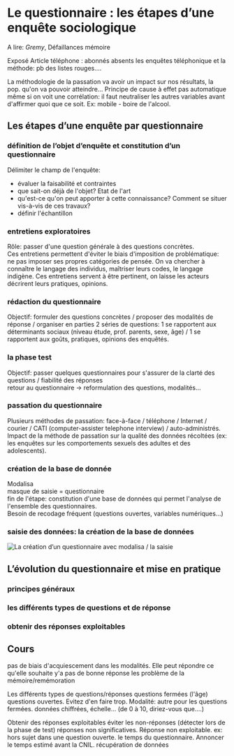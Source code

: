 # Le questionnaire : les étapes d’une enquête sociologique

A lire: _Gremy_, Défaillances mémoire

Exposé Article téléphone : abonnés absents les enquêtes téléphonique et la méthode: pb des listes rouges....

La méthodologie de la passation va avoir un impact sur nos résultats, la pop. qu'on va pouvoir atteindre... Principe de cause à effet pas automatique même si on voit une corrélation: il faut neutraliser les autres variables avant d'affirmer quoi que ce soit. Ex: mobile - boire de l'alcool.

## Les étapes d’une enquête par questionnaire

### définition de l’objet d’enquête et constitution d’un questionnaire

Délimiter le champ de l'enquête:

* évaluer la faisabilité et contraintes
* que sait-on déjà de l'objet? Etat de l'art
* qu'est-ce qu'on peut apporter à cette connaissance? Comment se situer vis-à-vis de ces travaux?
* définir l'échantillon

### entretiens exploratoires

Rôle: passer d'une question générale à des questions concrètes.  
Ces entretiens permettent d'éviter le biais d'imposition de problématique: ne pas imposer ses propres catégories de pensée. On va chercher à connaître le langage des individus, maîtriser leurs codes, le langage indigène. Ces entretiens servent à être pertinent, on laisse les acteurs décrirent leurs pratiques, opinions.

### rédaction du questionnaire

Objectif: formuler des questions concrètes / proposer des modalités de réponse / organiser en parties 2 séries de questions: 1 se rapportent aux déterminants sociaux \(niveau étude, prof. parents, sexe, âge\) / 1 se rapportent aux goûts, pratiques, opinions des enquêtés.

### la phase test

Objectif: passer quelques questionnaires pour s'assurer de la clarté des questions / fiabilité des réponses  
retour au questionnaire -&gt; reformulation des questions, modalités...

### passation du questionnaire

Plusieurs méthodes de passation: face-à-face / téléphone / Internet / courier / CATI \(computer-assister telephone interview\) / auto-administrés. Impact de la méthode de passation sur la qualité des données récoltées \(ex: les enquêtes sur les comportements sexuels des adultes et des adolescents\).

### création de la base de donnée

Modalisa  
masque de saisie = questionnaire  
fin de l'étape: constitution d'une base de données qui permet l'analyse de l'ensemble des questionnaires.  
Besoin de recodage fréquent \(questions ouvertes, variables numériques...\)

### saisie des données: la création de la base de données

![La cre&#x301;ation d&#x2019;un questionnaire avec modalisa / la saisie](https://i.imgur.com/ZGVrDIh.png)

## L’évolution du questionnaire et mise en pratique

### principes généraux

### les différents types de questions et de réponse

### obtenir des réponses exploitables

## Cours

pas de biais d'acquiescement dans les modalités. Elle peut répondre ce qu'elle souhaite y'a pas de bonne réponse les problème de la mémoire/remémoration

Les différents types de questions/réponses questions fermées \(l'âge\) questions ouvertes. Evitez d'en faire trop. Modalité: autre pour les questions fermées. données chiffrées, échelle... \(de 0 à 10, diriez-vous que....\)

Obtenir des réponses exploitables éviter les non-réponses \(détecter lors de la phase de test\) réponses non significatives. Réponse non exploitable. ex: hors sujet dans une question ouverte. le temps du questionnaire. Annoncer le temps estimé avant la CNIL. récupération de données

